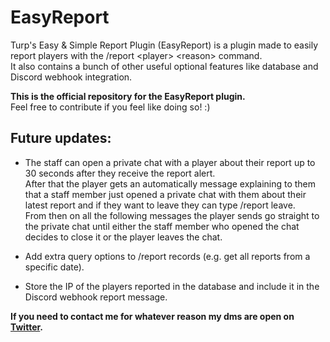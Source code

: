# EasyReport
Turp's Easy &amp; Simple Report Plugin (EasyReport) is a plugin made to easily report players with the /report &lt;player> &lt;reason> command. <br />It also contains a bunch of other useful optional features like database and Discord webhook integration.

**This is the official repository for the EasyReport plugin.**  
Feel free to contribute if you feel like doing so! :)

## Future updates:
- The staff can open a private chat with a player about their report up to 30 seconds after they receive the report alert.  
After that the player gets an automatically message explaining to them that a staff member just opened a private chat with
them about their latest report and if they want to leave they can type /report leave.  
From then on all the following messages the player sends go straight to the private chat until either the staff member who opened
the chat decides to close it or the player leaves the chat.  

- Add extra query options to /report records (e.g. get all reports from a specific date).  

- Store the IP of the players reported in the database and include it in the Discord webhook report message.  

**If you need to contact me for whatever reason my dms are open on [Twitter](https://twitter.com/TurpTweeting).**
